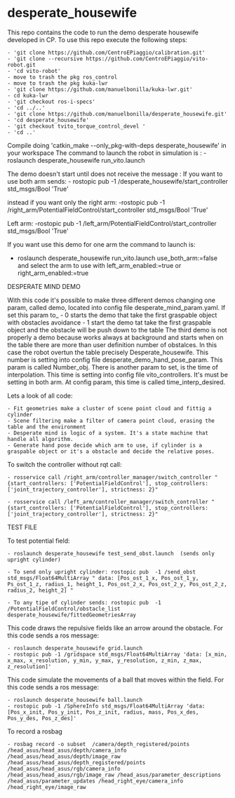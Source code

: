 # desperate_housewife
This repo contains  the code to run the demo desperate housewife developed in CP.
To use this repo execute the following steps:

	- 'git clone https://github.com/CentroEPiaggio/calibration.git'
	- 'git clone --recursive https://github.com/CentroEPiaggio/vito-robot.git
	- 'cd vito-robot'
	- move to trash the pkg ros_control
	- move to trash the pkg kuka-lwr
	- 'git clone https://github.com/manuelbonilla/kuka-lwr.git'
	- cd kuka-lwr
	- 'git checkout ros-i-specs'
	- 'cd ../..'
	- 'git clone https://github.com/manuelbonilla/desperate_housewife.git'
	- 'cd desperate_housewife'
	- 'git checkout tvito_torque_control_devel '
	- 'cd ..'

Compile doing 'catkin_make --only_pkg-with-deps desperate_housewife' in your workspace
The command to launch the robot in simulation is : 
	-roslaunch desperate_housewife run_vito.launch 

The demo doesn't start until does not receive the message :
If you want to use both arm sends:
	- rostopic pub -1 /desperate_housewife/start_controller std_msgs/Bool 'True'

instead if you want only the right arm:
	-rostopic pub -1 /right_arm/PotentialFieldControl/start_controller std_msgs/Bool 'True'

Left arm:
	-rostopic pub -1 /left_arm/PotentialFieldControl/start_controller std_msgs/Bool 'True'

If you want use this demo for one arm the command to launch is: 
- roslaunch desperate_housewife run_vito.launch use_both_arm:=false and select the arm to use with left_arm_enabled:=true or right_arm_enabled:=true


DESPERATE MIND DEMO

With this code it's possible to make three different demos changing one param, called demo, located into config file desperate_mind_param.yaml.
If set this param to_
	- 0 starts the demo that take the first graspable object with obstacles avoidance
	- 1 start the demo tat take the first graspable object and the obstacle will be push down to the table 
The third demo is not properly a demo because works always at background and starts when on the table there are more than user definition number of obstalces. In this case the robot overtun the table precisely Desperate_housewife. This number is setting into config file desperate_demo_hand_pose_param. This param is called Number_obj. There is another param to set, is the time of interpolation. This time is setting into config file vito_controllers. It's must be setting in both arm. At config param, this time is called time_interp_desired.

Lets a look of all code:  

	- Fit geometries make a cluster of scene point cloud and fittig a cylinder
	- Scene filtering make a filter of camera point cloud, erasing the table and the environment
	- Desperate mind is logic of a system. It's a state machine that handle all algorithm.
	- Generate hand pose decide which arm to use, if cylinder is a graspable object or it's a obstacle and decide the relative poses.


To switch the controller without rqt call:

	- rosservice call /right_arm/controller_manager/switch_controller "{start_controllers: ['PotentialFieldControl'], stop_controllers: ['joint_trajectory_controller'], strictness: 2}"

	- rosservice call /left_arm/controller_manager/switch_controller "{start_controllers: ['PotentialFieldControl'], stop_controllers: ['joint_trajectory_controller'], strictness: 2}"
	
TEST FILE

To test potential field: 

	- roslaunch desperate_housewife test_send_obst.launch  (sends only upright cylinder)
	
	- To send only upright cylinder: rostopic pub  -1 /send_obst std_msgs/Float64MultiArray " data: [Pos_ost_1_x, Pos_ost_1_y, Ps_ost_1_z, radius_1, height_1, Pos_ost_2_x, Pos_ost_2_y, Pos_ost_2_z, radius_2, height_2] "

	- To any tipe of cylinder sends: rostopic pub  -1 /PotentialFieldControl/obstacle_list desperate_housewife/fittedGeometriesArray 

This code draws the repulsive fields like an arrow around the obstacle. For this code sends a ros message:

	- roslaunch desperate_housewife grid.launch
	- rostopic pub -1 /gridspace std_msgs/Float64MultiArray 'data: [x_min, x_max, x_resolution, y_min, y_max, y_resolution, z_min, z_max, z_resolution]'

This code simulate the movements of a ball that moves within the field. For this code sends a ros message:

	- roslaunch desperate_housewife ball.launch
	- rostopic pub -1 /SphereInfo std_msgs/Float64MultiArray 'data: [Pos_x_init, Pos_y_init, Pos_z_init, radius, mass, Pos_x_des, Pos_y_des, Pos_z_des]'

To record a rosbag

	- rosbag record -o subset  /camera/depth_registered/points /head_asus/head_asus/depth/camera_info /head_asus/head_asus/depth/image_raw /head_asus/head_asus/depth_registered/points /head_asus/head_asus/rgb/camera_info /head_asus/head_asus/rgb/image_raw /head_asus/parameter_descriptions /head_asus/parameter_updates /head_right_eye/camera_info /head_right_eye/image_raw
